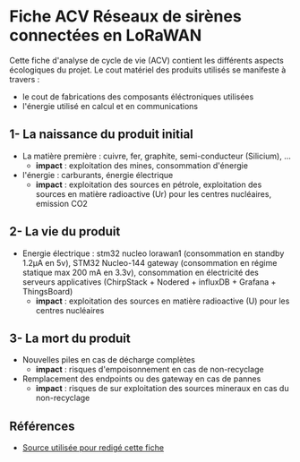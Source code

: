 # Fiche ACV Réseaux de sirènes connectées en LoRaWAN

Cette fiche d'analyse de cycle de vie (ACV) contient les différents aspects écologiques du projet. Le cout matériel des produits utilisés se manifeste à travers : 
  - le cout de fabrications des composants éléctroniques utilisées 
  - l'énergie utilisé en calcul et en communications  

## 1- La naissance du produit initial 
- La matière première : cuivre, fer, graphite, semi-conducteur (Silicium), ...
  - **impact** : exploitation des mines, consommation d'énergie
- l'énergie : carburants, énergie électrique 
  - **impact** : exploitation des sources en pétrole, exploitation des sources en matière radioactive (Ur) pour les centres nucléaires, emission CO2


## 2- La vie du produit
- Energie électrique : stm32 nucleo lorawan1 (consommation en standby 1.2µA en 5v), STM32 Nucleo-144 gateway (consommation en régime statique max 200 mA en 3.3v), consommation en électricité des serveurs applicatives (ChirpStack + Nodered + influxDB + Grafana + ThingsBoard)
  - **impact** : exploitation des sources en matière radioactive (U) pour les centres nucléaires  


## 3- La mort du produit 
- Nouvelles piles en cas de décharge complètes 
  - **impact** : risques d'empoisonnement en cas de non-recyclage  
- Remplacement des endpoints ou des gateway en cas de pannes  
  - **impact** : risques de sur exploitation des sources mineraux en cas du non-recyclage 

## Références
* [Source utilisée pour redigé cette fiche](http://les.cahiers-developpement-durable.be/outils/analyse-du-cycle-de-vie)
